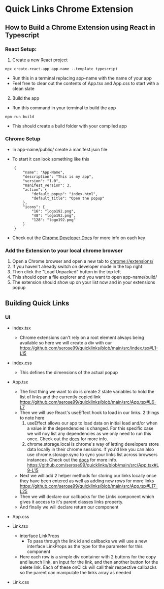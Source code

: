 # Quick Links Chrome Extension

## How to Build a Chrome Extension using React in Typescript

### React Setup:

1.  Create a new React project

```
npx create-react-app app-name --template typescript
```

-   Run this in a terminal replacing app-name with the name of your app
-   Feel free to clear out the contents of App.tsx and App.css to start with a clean slate

2. Build the app

-   Run this command in your terminal to build the app

```
npm run build
```

-   This should create a build folder with your compiled app

### Chrome Setup

-   In app-name/public/ create a manifest.json file

-   To start it can look something like this

```
    {
        "name": "App-Name",
        "description": "This is my app",
        "version": "1.0",
        "manifest_version": 3,
        "action": {
            "default_popup": "index.html",
            "default_title": "Open the popup"
        },
        "icons": {
            "16": "logo192.png",
            "48": "logo192.png",
            "128": "logo192.png"
        }
    }
```

-   Check out the [Chrome Developer Docs](https://developer.chrome.com/docs/extensions/mv3/manifest/) for more info on each key

### Add the Extension to your local chrome browser

1. Open a Chrome browser and open a new tab to [chrome://extensions/](chrome://extensions/)
2. If you haven't already switch on developer mode in the top right
3. Then click the "Load Unpacked" button in the top left
4. This should open a file explorer and you want to open app-name/build/
5. The extension should show up on your list now and in your extensions popup

## Building Quick Links

### UI

-   index.tsx

    -   Chrome extensions can't rely on a root element always being available so here we will create a div with our
        https://github.com/serose99/quicklinks/blob/main/src/index.tsx#L1-L15

-   index.css

    -   This defines the dimensions of the actual popup

-   App.tsx

    -   The first thing we want to do is create 2 state variables to hold the list of links and the currently copied link
        https://github.com/serose99/quicklinks/blob/main/src/App.tsx#L6-L7
    -   Then we will use React's useEffect hook to load in our links. 2 things to note here 
        1. useEffect allows our app to load data on initial load and/or when a value in the dependencies is changed. For this specific case we will noy list any dependencies as we only need to run this once. Check out the [docs](https://react.dev/reference/react/useEffect) for more info. 
        2. chrome.storage.local is chrome's way of letting developers store data locally in their chrome sessions. If you'd like you can also use chrome.storage.sync to sync your links list across browsers instances. Check out the [docs](https://developer.chrome.com/docs/extensions/reference/storage/) for more info.
    https://github.com/serose99/quicklinks/blob/main/src/App.tsx#L9-L15
    -   Next we will add 2 helper methods for storing our links locally once they have been entered as well as adding new rows for more links
        https://github.com/serose99/quicklinks/blob/main/src/App.tsx#L17-L25
    -   Then we will declare our callbacks for the Links component which gives it access to it's parent classes links property.
    -   And finally we will declare return our component

-   App.css

-   Link.tsx

    -   interface LinkProps
        -   To pass through the link id and callbacks we will use a new interface LinkProps as the type for the parameter for this component
    -   Here each row is a simple div container with 2 buttons for the copy and launch link, an input for the link, and then another button for the delete link. Each of these onClick will call their respective callbacks so the parent can manipulate the links array as needed

-   Link.css
